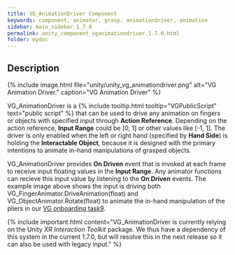 ```yaml
---
title: VG_AnimationDriver Component
keywords: component, animator, grasp, animationdriver, animation
sidebar: main_sidebar_1_7_0
permalink: unity_component_vganimationdriver.1.7.0.html
folder: mydoc
---
```


## Description

{% include image.html file="unity/unity_vg_animationdriver.png" alt="VG Animation Driver." caption="VG Animation Driver" %}

VG_AnimationDriver is a {% include tooltip.html tooltip="VGPublicScript" text="public script" %} that can be used to drive any animation on fingers or objects with specified input through **Action Reference**. Depending on the action reference, **Input Range** could be [0, 1] or other values like [-1, 1]. The driver is only enabled when the left or right hand (specified by **Hand Side**) is holding the **Interactable Object**, because it is designed with the primary intentions to animate in-hand manipulations of grasped objects. 

VG_AnimationDriver provides **On Driven** event that is invoked at each frame to receive input floating values in the **Input Range**. Any animator functions can recieve this input value by listening to the **On Driven** events. The example image above shows the input is driving both VG_FingerAnimator.DriveAnimation(float) and VG_ObjectAnimator.Rotate(float) to animate the in-hand manipulation of the pliers in our [VG onboarding task9](unity_vgonboarding_task9.1.7.0.html). 

{% include important.html content="VG_AnimationDriver is currently relying on the Unity _XR Interaction Toolkit_ package. We thus have a dependency of this system in the current 1.7.0, but will resolve this in the next release so it can also be used with legacy input." %}
 